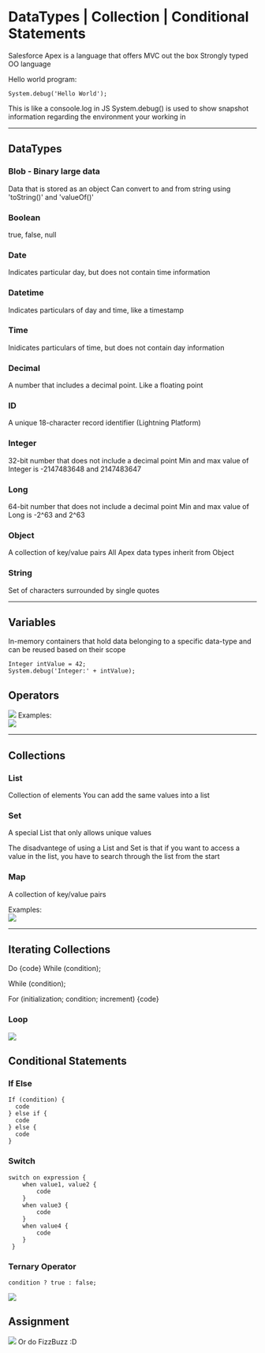 # DataTypes | Collection | Conditional Statements

Salesforce Apex is a language that offers MVC out the box
Strongly typed OO language

Hello world program:

```
System.debug('Hello World');
```

This is like a consoole.log in JS
System.debug() is used to show snapshot information regarding the environment your working in

---

## DataTypes

### Blob - Binary large data

Data that is stored as an object
Can convert to and from string using 'toString()' and 'valueOf()'

### Boolean

true, false, null

### Date

Indicates particular day, but does not contain time information

### Datetime

Indicates particulars of day and time, like a timestamp

### Time

Inidicates particulars of time, but does not contain day information

### Decimal

A number that includes a decimal point. Like a floating point

### ID

A unique 18-character record identifier (Lightning Platform)

### Integer

32-bit number that does not include a decimal point
Min and max value of Integer is -2147483648 and 2147483647

### Long

64-bit number that does not include a decimal point
Min and max value of Long is -2^63 and 2^63

### Object

A collection of key/value pairs
All Apex data types inherit from Object

### String

Set of characters surrounded by single quotes

---

## Variables

In-memory containers that hold data belonging to a specific data-type and can be reused based on their scope

```
Integer intValue = 42;
System.debug('Integer:' + intValue);
```

## Operators

<img src="../0%20-%20Resources/Operators.jpeg">
Examples:
<br />
<img src="../0%20-%20Resources/operator%20examples.jpeg">

---

## Collections

### List

Collection of elements
You can add the same values into a list

### Set

A special List that only allows unique values

The disadvantege of using a List and Set is that if you want to access a value in the list, you have to search through the list from the start

### Map

A collection of key/value pairs

Examples:
<br />
<img src="../0%20-%20Resources/collections%20example.jpeg">

---

## Iterating Collections

Do {code} While (condition);

While (condition);

For (initialization; condition; increment) {code}

### Loop

<img src="../0%20-%20Resources/loops.jpeg">

## Conditional Statements

### If Else

```
If (condition) {
  code
} else if {
  code
} else {
  code
}
```

### Switch

```
switch on expression {
    when value1, value2 {
        code
    }
    when value3 {
        code
    }
    when value4 {
        code
    }
 }
```

### Ternary Operator

```
condition ? true : false;
```

<img src="../0%20-%20Resources/conditional%20statements.jpeg">

## Assignment

<img src="../0%20-%20Resources/assignment%201%20.jpeg">
Or do FizzBuzz :D
